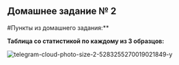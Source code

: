 ## Домашнее задание № 2

#Пункты из домашнего задания:**



**Таблица со статистикой по каждому из 3 образцов:**


![telegram-cloud-photo-size-2-5283255270019021849-y](https://user-images.githubusercontent.com/57996343/157746051-62ce1843-8586-4fd7-ae0d-3b077a6de7cf.jpg)


